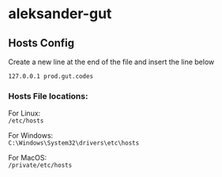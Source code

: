 # aleksander-gut

## Hosts Config
Create a new line at the end of the file and insert the line below
```
127.0.0.1 prod.gut.codes
```
### Hosts File locations:
For Linux:<br />
`
/etc/hosts
`
<br />

For Windows: <br />
`
C:\Windows\System32\drivers\etc\hosts
`
<br />

For MacOS: <br />
`
/private/etc/hosts
`
<br />
